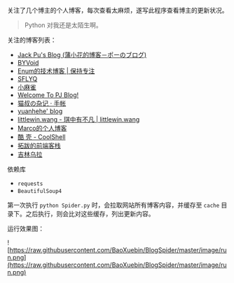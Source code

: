 关注了几个博主的个人博客，每次查看太麻烦，遂写此程序查看博主的更新状况。

> Python 对我还是太陌生啊。

关注的博客列表：

- [Jack Pu's Blog (蒲小花的博客－ポーのブログ)](http://www.jackpu.com/)
- [BYVoid](https://www.byvoid.com/)
- [Enum的技术博客 | 保持专注](http://posts.enumsblog.com/)
- [SFLYQ](https://blog.thankbabe.com/)
- [小麻雀](http://makaiqian.com/)
- [Welcome To PJ Blog!](https://www.pigjian.com/)
- [猫叔の杂记 · 手帐](http://www.chole.io/blog/)
- [yuanhehe' blog](http://yuanhehe.cn/)
- [littlewin.wang - 琪中有不凡 | littlewin.wang](https://littlewin.wang/)
- [Marco的个人博客](http://www.hanyuehui.site/)
- [酷 壳 - CoolShell](https://coolshell.cn/)
- [拓跋的前端客栈](http://tuobaye.com/#blog)
- [吉林乌拉](http://jilinwula.com/)

依赖库

- `requests`
- `BeautifulSoup4`

第一次执行 `python Spider.py` 时，会拉取网站所有博客内容，并缓存至 `cache` 目录下。之后执行，则会比对这些缓存，列出更新内容。

运行效果图：

![https://raw.githubusercontent.com/BaoXuebin/BlogSpider/master/image/run.png](https://raw.githubusercontent.com/BaoXuebin/BlogSpider/master/image/run.png)
